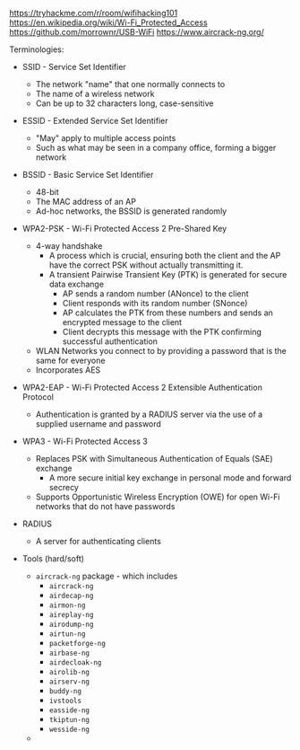 https://tryhackme.com/r/room/wifihacking101
https://en.wikipedia.org/wiki/Wi-Fi_Protected_Access
https://github.com/morrownr/USB-WiFi
https://www.aircrack-ng.org/

Terminologies:
- SSID - Service Set Identifier
	- The network "name" that one normally connects to
	- The name of a wireless network
	- Can be up to 32 characters long, case-sensitive
- ESSID - Extended Service Set Identifier
	- "May" apply to multiple access points
	- Such as what may be seen in a company office, forming a bigger network
- BSSID - Basic Service Set Identifier
	- 48-bit
	- The MAC address of an AP
	- Ad-hoc networks, the BSSID is generated randomly
- WPA2-PSK - Wi-Fi Protected Access 2 Pre-Shared Key
	- 4-way handshake
		- A process which is crucial, ensuring both the client and the AP have the correct PSK without actually transmitting it. 
		- A transient Pairwise Transient Key (PTK) is generated for secure data exchange
			- AP sends a random number (ANonce) to the client
			- Client responds with its random number (SNonce)
			- AP calculates the PTK from these numbers and sends an encrypted message to the client
			- Client decrypts this message with the PTK confirming successful authentication
	- WLAN Networks you connect to by providing a password that is the same for everyone
	- Incorporates AES 
- WPA2-EAP - Wi-Fi Protected Access 2 Extensible Authentication Protocol
	- Authentication is granted by a RADIUS server via the use of a supplied username and password
- WPA3 - Wi-Fi Protected Access 3
	- Replaces PSK with Simultaneous Authentication of Equals (SAE) exchange
		- A more secure initial key exchange in personal mode and forward secrecy
	- Supports Opportunistic Wireless Encryption (OWE) for open Wi-Fi networks that do not have passwords
- RADIUS
	- A server for authenticating clients

- Tools (hard/soft)
	- `aircrack-ng` package - which includes
		- `aircrack-ng`
		- `airdecap-ng`
		- `airmon-ng`
		- `aireplay-ng`
		- `airodump-ng`
		- `airtun-ng`
		- `packetforge-ng`
		- `airbase-ng`
		- `airdecloak-ng`
		- `airolib-ng`
		- `airserv-ng`
		- `buddy-ng`
		- `ivstools`
		- `easside-ng`
		- `tkiptun-ng`
		- `wesside-ng`
	- 
